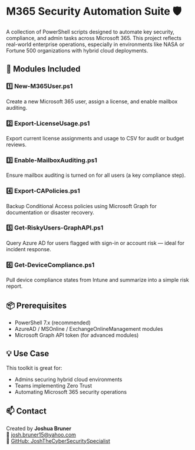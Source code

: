 # M365 Security Automation Suite 🛡️

A collection of PowerShell scripts designed to automate key security, compliance, and admin tasks across Microsoft 365. This project reflects real-world enterprise operations, especially in environments like NASA or Fortune 500 organizations with hybrid cloud deployments.

## 🔧 Modules Included

### 1️⃣ New-M365User.ps1
Create a new Microsoft 365 user, assign a license, and enable mailbox auditing.

### 2️⃣ Export-LicenseUsage.ps1
Export current license assignments and usage to CSV for audit or budget reviews.

### 3️⃣ Enable-MailboxAuditing.ps1
Ensure mailbox auditing is turned on for all users (a key compliance step).

### 4️⃣ Export-CAPolicies.ps1
Backup Conditional Access policies using Microsoft Graph for documentation or disaster recovery.

### 5️⃣ Get-RiskyUsers-GraphAPI.ps1
Query Azure AD for users flagged with sign-in or account risk — ideal for incident response.

### 6️⃣ Get-DeviceCompliance.ps1
Pull device compliance states from Intune and summarize into a simple risk report.

## 📦 Prerequisites

- PowerShell 7.x (recommended)
- AzureAD / MSOnline / ExchangeOnlineManagement modules
- Microsoft Graph API token (for advanced modules)

## 💡 Use Case

This toolkit is great for:
- Admins securing hybrid cloud environments
- Teams implementing Zero Trust
- Automating Microsoft 365 security operations

## 📫 Contact

Created by **Joshua Bruner**  
📧 josh.bruner15@yahoo.com  
🔗 [GitHub: JoshTheCyberSecuritySpecialist](https://github.com/JoshTheCyberSecuritySpecialist)
